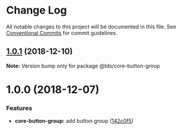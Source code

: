 # Change Log

All notable changes to this project will be documented in this file.
See [Conventional Commits](https://conventionalcommits.org) for commit guidelines.

<a name="1.0.1"></a>
## [1.0.1](https://github.com/telusdigital/tds-core/compare/@tds/core-button-group@1.0.0...@tds/core-button-group@1.0.1) (2018-12-10)




**Note:** Version bump only for package @tds/core-button-group

<a name="1.0.0"></a>
# 1.0.0 (2018-12-07)


### Features

* **core-button-group:** add button group ([142c0f5](https://github.com/telusdigital/tds-core/commit/142c0f5))
